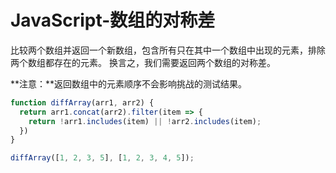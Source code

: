# JavaScript-数组的对称差

比较两个数组并返回一个新数组，包含所有只在其中一个数组中出现的元素，排除两个数组都存在的元素。 换言之，我们需要返回两个数组的对称差。

**注意：**返回数组中的元素顺序不会影响挑战的测试结果。

```JavaScript 
function diffArray(arr1, arr2) {
  return arr1.concat(arr2).filter(item => {
    return !arr1.includes(item) || !arr2.includes(item);
  })
}

diffArray([1, 2, 3, 5], [1, 2, 3, 4, 5]);
```



